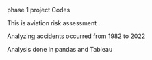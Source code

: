 phase 1 project Codes 

This is aviation  risk assessment .
 
Analyzing accidents occurred from 1982 to 2022

Analysis done in pandas and Tableau 
